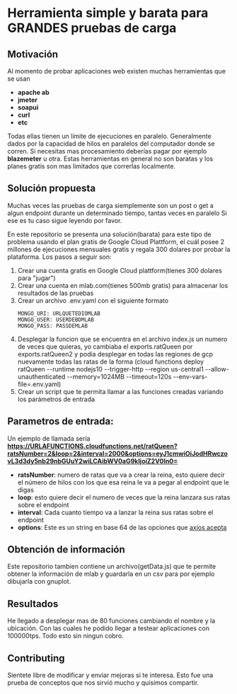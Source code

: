 # Herramienta simple y barata para GRANDES pruebas de carga 

## Motivación

Al momento de probar aplicaciones web existen muchas herramientas que se usan 
 - **apache ab**
 - **jmeter**
 - **soapui**
 - **curl**
 - **etc**

Todas ellas tienen un límite de ejecuciones en paralelo. Generalmente dados por la capacidad de hilos en paralelos del
computador donde se corren. Si necesitas mas procesamiento deberías pagar por ejemplo **blazemeter** u otra. Estas herramientas
en general no son baratas y los planes gratis son mas limitados que correrlas localmente.

## Solución propuesta

Muchas veces las pruebas de carga siemplemente son un post o get a algun endpoint durante un determinado tiempo, tantas veces en paralelo
Si ese es tu caso sigue leyendo por favor.

En este repositorio se presenta una solución(barata) para este tipo de problema usando el plan gratis de Google Cloud Plattform, el cuál posee 2 millones de ejecuciones mensuales gratis y regala 300 dolares por probar la plataforma.
Los pasos a seguir son: 

1. Crear una cuenta gratis en Google Cloud plattform(tienes 300 dolares para "jugar")
2. Crear una cuenta en mlab.com(tienes 500mb gratis) para almacenar los resultados de las pruebas
3. Crear un archivo .env.yaml con el siguiente formato
    ```
    MONGO_URI: URLQUETEDIOMLAB
    MONGO_USER: USERDEBDMLAB
    MONGO_PASS: PASSDEMLAB
    ```
4. Desplegar la funcion que se encuentra en el archivo index.js un numero de veces que quieras, yo cambiaba el exports.ratQueen por exports.ratQueen2 y podia
desplegar en todas las regiones de gcp nuevamente todas las ratas de la forma
(cloud functions deploy ratQueen --runtime nodejs10 --trigger-http --region us-central1 --allow-unauthenticated --memory=1024MB --timeout=120s --env-vars-file=.env.yaml)
5. Crear un script que te permita llamar a las funciones creadas variando los parámetros de entrada

## Parametros de entrada:

Un ejemplo de llamada sería **https://URLAFUNCTIONS.cloudfunctions.net/ratQueen?ratsNumber=2&loop=2&interval=2000&options=eyJ1cmwiOiJodHRwczovL3d3dy5nb29nbGUuY2wiLCAibWV0aG9kIjoiZ2V0In0=**

- **ratsNumber**: numero de ratas que va a crear la reina, esto quiere decir el número de hilos con los que esa reina le va a pegar al endpoint que le digas
- **loop**: esto quiere decir el numero de veces que la reina lanzara sus ratas sobre el endpoint
- **interval**: Cada cuanto tiempo va a lanzar la reina sus ratas sobre el endpoint
- **options**: Este es un string en base 64 de las opciones que [axios acepta](https://github.com/axios/axios#request-config) 

## Obtención de información

Este repositorio tambien contiene un archivo(getData.js) que te permite obtener la información de mlab y guardarla en un csv para por ejemplo dibujarla con
gnuplot.

## Resultados

He llegado a desplegar mas de 80 funciones cambiando el nombre y la ubicación. Con las cuales he podido llegar a testear aplicaciones con 100000tps. Todo esto sin ningun cobro. 

## Contributing

Sientete libre de modificar y enviar mejoras si te interesa. Esto fue una prueba de conceptos que nos sirvió mucho y quisimos compartir.
